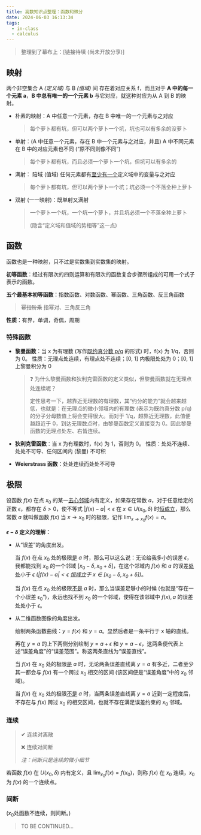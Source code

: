 ```yaml
---
title: 高数知识点整理：函数和微分
date: 2024-06-03 16:13:34
tags:
  - in-class
  - calculus
---
```


> 整理到了幕布上：[链接待填 (尚未开放分享)]

## 映射

两个非空集合 A *(定义域)* 与 B *(值域)* 间 存在着对应关系 f，而且对于 **A 中的每一个元素 a**，**B 中总有唯一的一个元素 b** 与它对应，就这种对应为从 A 到 B 的映射。 

- 朴素的映射：A 中任意一个元素，存在 B 中唯一的一个元素与之对应

  > 每个萝卜都有坑，但可以两个萝卜一个坑，坑也可以有多余的没萝卜

- 单射：(A 中任意一个元素，存在 B 中一个元素与之对应，并且) A 中不同元素在 B 中的对应元素也不同 (“原不同则像不同”)

  > 每个萝卜都有坑，而且必须一个萝卜一个坑，但坑可以有多余的

- 满射： 陪域 (值域) 任何元素都有<u>至少有一个</u>定义域中的变量与之对应

  > 每个萝卜都有坑，但可以两个萝卜一个坑；坑必须一个不落全种上萝卜

- 双射 (一一映射)：既单射又满射

  > 一个萝卜一个坑，一个坑一个萝卜，并且坑必须一个不落全种上萝卜
  >
  > (隐含“定义域和值域的势相等”这一点)

## 函数

函数也是一种映射，只不过是实数集到实数集的映射。 

**初等函数**：经过有限次的四则运算和有限次的函数复合步骤所组成的可用一个式子表示的函数。 

**五个最基本初等函数**：指数函数、对数函数、幂函数、三角函数、反三角函数

> ~~幂指阶乘~~ 指幂对、三角反三角

**性质**：有界，单调，奇偶，周期

### 特殊函数

- **黎曼函数**：当 x 为有理数 (写作<u>既约真分数 p/q</u> 的形式) 时，f(x) 为 1/q，否则为 0。
  性质：无理点处连续，有理点处不连续；[0, 1] 内极限处处为 0；[0, 1] 上黎曼积分为 0

  > ❓ 为什么黎曼函数和狄利克雷函数的定义类似，但黎曼函数就在无理点处连续呢？
  >
  > 定性思考一下，越靠近无理数的有理数，其“约分的能力”就会越来越低，也就是：在无理点的微小邻域内的有理数 (表示为既约真分数 p/q) 的分子分母数值上将会变得很大。而对于 1/q，越靠近无理数，此值便越趋近于 0，到达无理数点时，由黎曼函数定义直接变为 0。因此黎曼函数的无理点处左、右皆连续。

- **狄利克雷函数**：当 x 为有理数时，f(x) 为 1，否则为 0。
  性质：处处不连续、处处不可导、任何区间内 (黎曼) 不可积

- **Weierstrass 函数**：处处连续而处处不可导

## 极限

设函数 $f(x)$ 在点 $x_0$ 的某一<u>去心邻域</u>内有定义，如果存在常数 $a$，对于任意给定的正数 $\epsilon$，都存在 $\delta > 0$，使不等式 $|f(x) - a| < \epsilon$ 在 $x\in U(x_0, \delta)$ 时<u>恒成立</u>，那么常数 $a$ 就叫做函数 $f(x)$ 当 $x \rightarrow x_0$ 时的极限，记作 $\lim_{x \rightarrow x_0} f(x) = a$。

**$\epsilon -\delta$ 定义的理解：**

- 从“误差”的角度出发。

  当 $f(x)$ 在点 $x_0$ 处的极限<u>是</u> $a$ 时，那么可以这么说：无论给我多小的误差 $\epsilon$，我都能找到 $x_0$ 的一个邻域 $[x_0 - \delta, x_0 + \delta]$，在这个邻域内 $f(x)$ 和 $a$ 的误差<u>处处</u>小于 $\epsilon$ *($|f(x) - a| < \epsilon$ <u>恒成立</u>于 $x \in [x_0-\delta, x_0+\delta]$)*。

  当 $f(x)$ 在点 $x_0$ 处的极限<u>不是</u> $a$ 时，那么当误差足够小的时候 (也就是“存在一个小误差 $\epsilon_0$​”)，永远也找不到 $x_0$ 的一个邻域，使得在该邻域中 $f(x), a$ 的误差处处小于 $\epsilon$​​。

- 从二维函数图像的角度出发。

  绘制两条函数曲线：$y=f(x)$ 和 $y = a$。显然后者是一条平行于 x 轴的直线。

  再在 $y=a$ 的上下两侧分别绘制 $y = a + \epsilon$ 和 $y = a - \epsilon$​，这两条便代表上述“误差角度”的“误差范围”。称这两条直线为“误差直线”。

  当 $f(x)$ 在 $x_0$ 处的极限<u>是</u> $a$ 时，无论两条误差直线离 $y=a$ 有多近，二者至少其一都会与 $f(x)$​ 有一个跨过 $x_0$ 相交的区间 (该区间便是“误差角度”中的 $x_0$ 邻域)。

  当 $f(x)$ 在 $x_0$ 处的极限<u>不是</u> $a$ 时，当两条误差直线离 $y=a$ 近到一定程度后，不存在与 $f(x)$ 跨过 $x_0$ 的相交区间，也就不存在满足误差约束的 $x_0$​ 邻域。

### 连续

> ✔ 连续对离散
>
> ❌ 连续对间断
>
> *注：间断只是连续的微小细节*

若函数 $f(x)$ 在 $U(x_0, \delta)$ 内有定义，且 $\lim_{x_0} f(x) = f(x_0)$，则称 $f(x)$ 在 $x_0$ 连续，$x_0$ 为 $f(x)$ 的一个连续点。

### 间断

($x_0$​​ 处函数不连续，则间断。)

> TO BE CONTINUED...

<!--
$$
\Delta z = f(x_0 +\Delta x, y_0 + \Delta y) - f(x_0, y_0) \\
\lim_{\rho \rightarrow 0} \frac{\Delta z - \tilde{\Delta z}}{\rho} \\
\text{Fuck you!}\\
\mathbb{Fuck you!}\\
\mathbf{Fuck you!}\\
\wp
$$
-->
